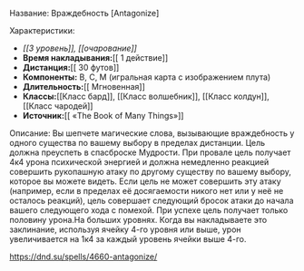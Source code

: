 Название: Враждебность \[Antagonize] 

Характеристики:
- *[[3 уровень]], [[очарование]]*
- **Время накладывания:**[[ 1 действие]]
- **Дистанция:**[[ 30 футов]]
- **Компоненты:** В, С, М (игральная карта с изображением плута)
- **Длительность:**[[ Мгновенная]]
- **Классы:**[[Класс  бард]], [[Класс волшебник]], [[Класс колдун]], [[Класс чародей]]
- **Источник:**[[ «The Book of Many Things»]]

Описание:
Вы шепчете магические слова, вызывающие враждебность у одного существа по вашему выбору в пределах дистанции. Цель должна преуспеть в спасброске Мудрости. При провале цель получает 4к4 урона психической энергией и должна немедленно реакцией совершить рукопашную атаку по другому существу по вашему выбору, которое вы можете видеть. Если цель не может совершить эту атаку (например, если в пределах её досягаемости никого нет или у неё не осталось реакций), цель совершает следующий бросок атаки до начала вашего следующего хода с помехой. При успехе цель получает только половину урона.На больших уровнях. Когда вы накладываете это заклинание, используя ячейку 4-го уровня или выше, урон увеличивается на 1к4 за каждый уровень ячейки выше 4-го.

https://dnd.su/spells/4660-antagonize/